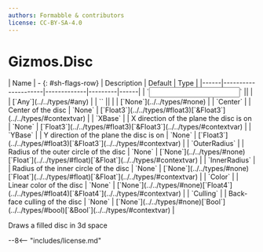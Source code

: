 ```yaml
---
authors: Formabble & contributors
license: CC-BY-SA-4.0
---
```



# Gizmos.Disc

<div class="sh-parameters" markdown="1">
| Name | - {: #sh-flags-row} | Description | Default | Type |
|------|---------------------|-------------|---------|------|
| `<input>` || | | [`Any`](../../types/#any) |
| `<output>` || | | [`None`](../../types/#none) |
| `Center` |  | Center of the disc | `None` | [`Float3`](../../types/#float3)[`&Float3`](../../types/#contextvar) |
| `XBase` |  | X direction of the plane the disc is on | `None` | [`Float3`](../../types/#float3)[`&Float3`](../../types/#contextvar) |
| `YBase` |  | Y direction of the plane the disc is on | `None` | [`Float3`](../../types/#float3)[`&Float3`](../../types/#contextvar) |
| `OuterRadius` |  | Radius of the outer circle of the disc | `None` | [`None`](../../types/#none)[`Float`](../../types/#float)[`&Float`](../../types/#contextvar) |
| `InnerRadius` |  | Radius of the inner circle of the disc | `None` | [`None`](../../types/#none)[`Float`](../../types/#float)[`&Float`](../../types/#contextvar) |
| `Color` |  | Linear color of the disc | `None` | [`None`](../../types/#none)[`Float4`](../../types/#float4)[`&Float4`](../../types/#contextvar) |
| `Culling` |  | Back-face culling of the disc | `None` | [`None`](../../types/#none)[`Bool`](../../types/#bool)[`&Bool`](../../types/#contextvar) |

</div>

Draws a filled disc in 3d space

--8<-- "includes/license.md"

